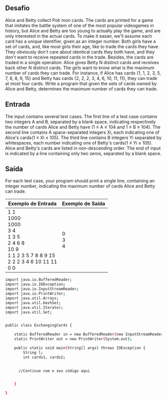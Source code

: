 ## Desafio

Alice and Betty collect Pok´mon cards. The cards are printed for a game that imitates the battle system of one of the most popular videogames in history, but Alice and Betty are too young to actually play the game, and are only interested in the actual cards. To make it easier, we'll assume each card has a unique identifier, given as an integer number.
Both girls have a set of cards, and, like most girls their age, like to trade the cards they have. They obviously don't care about identical cards they both have, and they don't want to receive repeated cards in the trade. Besides, the cards are traded in a single operation: Alice gives Betty N distinct cards and receives back other N distinct cards.
The girls want to know what is the maximum number of cards they can trade. For instance, if Alice has cards {1, 1, 2, 3, 5, 7, 8, 8, 9, 15} and Betty has cards {2, 2, 2, 3, 4, 6, 10, 11, 11}, they can trade at most four cards.
Write a program that given the sets of cards owned by Alice and Betty, determines the maximum number of cards they can trade.

## Entrada

The input contains several test cases. The first line of a test case contains two integers A and B, separated by a blank space, indicating respectively the number of cards Alice and Betty have (1 ≤ A ≤ 104 and 1 ≤ B ≤ 104). The second line contains A space-separated integers Xi, each indicating one of Alice\'s cards(1 ≤ Xi ≤ 105). The third line contains B integers Yi separated by whitespaces, each number indicating one of Betty's cards(1 ≤ Yi ≤ 105). Alice and Betty's cards are listed in non-descending order.
The end of input is indicated by a line containing only two zeros, separated by a blank space.

## Saída

For each test case, your program should print a single line, containing an integer number, indicating the maximum number of cards Alice and Betty can trade.

| Exemplo de Entrada | Exemplo de Saída|
| ---|--- |
| 1 1<br />1000<br />1000<br />3 4<br />1 3 5<br />2 4 6 8<br />10 9<br />1 1 2 3 5 7 8 8 9 15<br />2 2 2 3 4 6 10 11 11<br />0 0  | 0<br />3<br />4 |


```bash
import java.io.BufferedReader;
import java.io.IOException;
import java.io.InputStreamReader;
import java.io.PrintWriter;
import java.util.Arrays;
import java.util.HashSet;
import java.util.Iterator;
import java.util.Set;


public class ExchangingCards {

    static BufferedReader in = new BufferedReader(new InputStreamReader(System.in));
    static PrintWriter out = new PrintWriter(System.out);

    public static void main(String[] args) throws IOException {
        String l;
        int cards1, cards2;
       

      //Continue com o seu código aqui


    }

}


```
